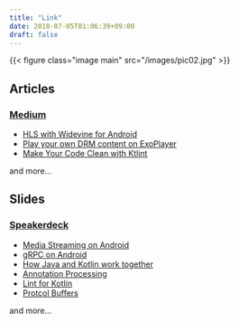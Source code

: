 ```yaml
---
title: "Link"
date: 2018-07-05T01:06:39+09:00
draft: false
---
```


{{< figure class="image main" src="/images/pic02.jpg" >}}

## Articles

### [Medium](https://medium.com/@takusemba)

* [HLS with Widevine for Android](https://medium.com/@takusemba/hls-with-widevine-for-android-de3f41027ed2)
* [Play your own DRM content on ExoPlayer](https://medium.com/@takusemba/play-your-own-drm-content-on-exoplayer-e8ed73d5864c)
* [Make Your Code Clean with Ktlint](https://medium.com/@takusemba/make-your-code-clean-with-ktlint-bf651c5924e8)

<p class="and_more">and more...</p>

## Slides

### [Speakerdeck](https://speakerdeck.com/takusemba)

* [Media Streaming on Android](https://speakerdeck.com/takusemba/droidkaigi-1)
* [gRPC on Android](https://speakerdeck.com/takusemba/droidconsf-report)
* [How Java and Kotlin work together](https://speakerdeck.com/takusemba/how-java-and-kotlin-work-together-at-ca-dot-kt-number-2)
* [Annotation Processing](https://speakerdeck.com/takusemba/annotation-processing-at-potatochips-number-43)
* [Lint for Kotlin](https://speakerdeck.com/takusemba/lint-for-kotlin)
* [Protcol Buffers](hhttps://speakerdeck.com/takusemba/protocol-buffers-at-potatochips-number-1)

<p class="and_more">and more...</p>